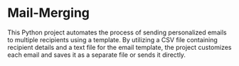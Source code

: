 # Mail-Merging
This Python project automates the process of sending personalized emails to multiple recipients using a template. By utilizing a CSV file containing recipient details and a text file for the email template, the project customizes each email and saves it as a separate file or sends it directly.
